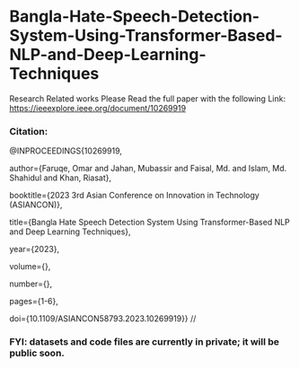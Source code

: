 # Bangla-Hate-Speech-Detection-System-Using-Transformer-Based-NLP-and-Deep-Learning-Techniques


Research Related works Please Read the full paper with the following Link:  https://ieeexplore.ieee.org/document/10269919

### Citation:

@INPROCEEDINGS{10269919,

  author={Faruqe, Omar and Jahan, Mubassir and Faisal, Md. and Islam, Md. Shahidul and Khan, Riasat},

  booktitle={2023 3rd Asian Conference on Innovation in Technology (ASIANCON)}, 

  title={Bangla Hate Speech Detection System Using Transformer-Based NLP and Deep Learning Techniques}, 

  year={2023},

  volume={},

  number={},

  pages={1-6},

  doi={10.1109/ASIANCON58793.2023.10269919}}
//







### FYI: datasets and code files are currently in private; it will be public soon. 
